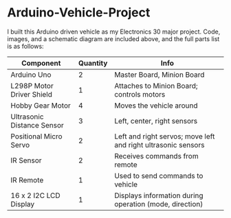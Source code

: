 # Arduino-Vehicle-Project
 I built this Arduino driven vehicle as my Electronics 30 major project. Code, images, and a schematic diagram are included above, and the full parts list is as follows:

|Component|Quantity|Info|
|-|-|-|
|Arduino Uno|2|Master Board, Minion Board|
|L298P Motor Driver Shield|1|Attaches to Minion Board; controls motors|
|Hobby Gear Motor|4|Moves the vehicle around|
|Ultrasonic Distance Sensor|3|Left, center, right sensors|
|Positional Micro Servo|2|Left and right servos; move left and right ultrasonic sensors|
|IR Sensor|2|Receives commands from remote|
|IR Remote|1|Used to send commands to vehicle|
|16 x 2 I2C LCD Display|1|Displays information during operation (mode, direction)|
